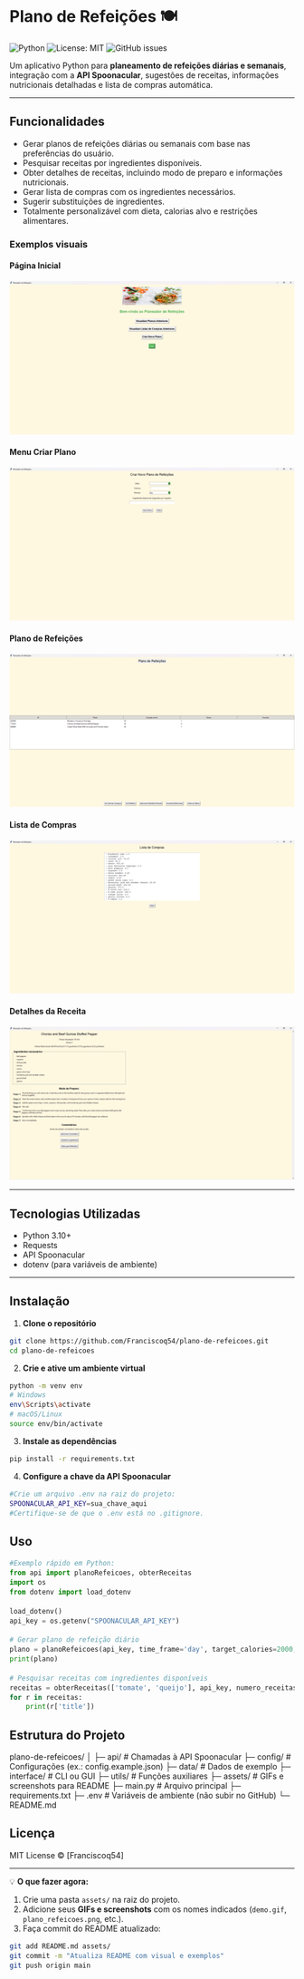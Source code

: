 # Plano de Refeições 🍽️

![Python](https://img.shields.io/badge/python-3.10+-blue)
![License: MIT](https://img.shields.io/badge/license-MIT-green)
![GitHub issues](https://img.shields.io/github/issues/Franciscoq54/plano-de-refeicoes)

Um aplicativo Python para **planeamento de refeições diárias e semanais**, integração com a **API Spoonacular**, sugestões de receitas, informações nutricionais detalhadas e lista de compras automática.

---

## Funcionalidades

- Gerar planos de refeições diárias ou semanais com base nas preferências do usuário.
- Pesquisar receitas por ingredientes disponíveis.
- Obter detalhes de receitas, incluindo modo de preparo e informações nutricionais.
- Gerar lista de compras com os ingredientes necessários.
- Sugerir substituições de ingredientes.
- Totalmente personalizável com dieta, calorias alvo e restrições alimentares.

### Exemplos visuais

#### Página Inicial
![Página Inical](assets/pag-inicial.png)

#### Menu Criar Plano
![Menu Criar Plano](assets/menu-criar-plano.png)

#### Plano de Refeições
![Plano de Refeições](assets/plano-refeicoes.png)

#### Lista de Compras
![Lista de Compras](assets/lista-compras.png)

#### Detalhes da Receita
![Detalhes da Receita](assets/detalhes-receita.png)

---

## Tecnologias Utilizadas

- Python 3.10+
- Requests
- API Spoonacular
- dotenv (para variáveis de ambiente)


---

## Instalação

1. **Clone o repositório**

```bash
git clone https://github.com/Franciscoq54/plano-de-refeicoes.git
cd plano-de-refeicoes 
```

2. **Crie e ative um ambiente virtual**
```bash
python -m venv env
# Windows
env\Scripts\activate
# macOS/Linux
source env/bin/activate
```

3. **Instale as dependências**
```bash
pip install -r requirements.txt
```

4. **Configure a chave da API Spoonacular**
```bash
#Crie um arquivo .env na raiz do projeto:
SPOONACULAR_API_KEY=sua_chave_aqui
#Certifique-se de que o .env está no .gitignore.
```

## Uso

```python
#Exemplo rápido em Python:
from api import planoRefeicoes, obterReceitas
import os
from dotenv import load_dotenv

load_dotenv()
api_key = os.getenv("SPOONACULAR_API_KEY")

# Gerar plano de refeição diário
plano = planoRefeicoes(api_key, time_frame='day', target_calories=2000, dieta='vegetarian')
print(plano)

# Pesquisar receitas com ingredientes disponíveis
receitas = obterReceitas(['tomate', 'queijo'], api_key, numero_receitas=3)
for r in receitas:
    print(r['title'])
```

## Estrutura do Projeto

plano-de-refeicoes/
│
├─ api/                # Chamadas à API Spoonacular
├─ config/             # Configurações (ex.: config.example.json)
├─ data/               # Dados de exemplo
├─ interface/          # CLI ou GUI
├─ utils/              # Funções auxiliares
├─ assets/             # GIFs e screenshots para README
├─ main.py             # Arquivo principal
├─ requirements.txt
├─ .env                # Variáveis de ambiente (não subir no GitHub)
└─ README.md

## Licença
MIT License © [Franciscoq54]


---

💡 **O que fazer agora:**

1. Crie uma pasta `assets/` na raiz do projeto.  
2. Adicione seus **GIFs e screenshots** com os nomes indicados (`demo.gif`, `plano_refeicoes.png`, etc.).  
3. Faça commit do README atualizado:

```bash
git add README.md assets/
git commit -m "Atualiza README com visual e exemplos"
git push origin main
